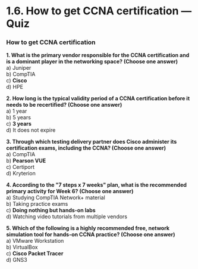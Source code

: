 # 1.6. How to get CCNA certification — Quiz

### How to get CCNA certification

**1. What is the primary vendor responsible for the CCNA certification and is a dominant player in the networking space? (Choose one answer)**\
a) Juniper\
b) CompTIA\
c) **Cisco**\
d) HPE

**2. How long is the typical validity period of a CCNA certification before it needs to be recertified? (Choose one answer)**\
a) 1 year\
b) 5 years\
c) **3 years**\
d) It does not expire

**3. Through which testing delivery partner does Cisco administer its certification exams, including the CCNA? (Choose one answer)**\
a) CompTIA\
b) **Pearson VUE**\
c) Certiport\
d) Kryterion

**4. According to the "7 steps x 7 weeks" plan, what is the recommended primary activity for Week 6? (Choose one answer)**\
a) Studying CompTIA Network+ material\
b) Taking practice exams\
c) **Doing nothing but hands-on labs**\
d) Watching video tutorials from multiple vendors

**5. Which of the following is a highly recommended free, network simulation tool for hands-on CCNA practice? (Choose one answer)**\
a) VMware Workstation\
b) VirtualBox\
c) **Cisco Packet Tracer**\
d) GNS3
